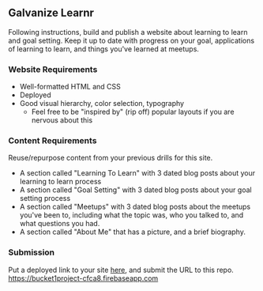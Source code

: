 ## Galvanize Learnr

Following instructions, build and publish a website about learning to learn and goal setting. Keep it up to date with progress on your goal, applications of learning to learn, and things you've learned at meetups.

### Website Requirements

* Well-formatted HTML and CSS
* Deployed
* Good visual hierarchy, color selection, typography
    * Feel free to be "inspired by" (rip off) popular layouts if you are nervous about this

### Content Requirements

Reuse/repurpose content from your previous drills for this site.

* A section called "Learning To Learn" with 3 dated blog posts about your learning to learn process
* A section called "Goal Setting" with 3 dated blog posts about your goal setting process
* A section called "Meetups" with 3 dated blog posts about the meetups you've been to, including what the topic was, who you talked to, and what questions you had.
* A section called "About Me" that has a picture, and a brief biography.

### Submission

Put a deployed link to your site [here](#), and submit the URL to this repo.
https://bucket1project-cfca8.firebaseapp.com
